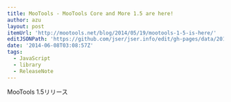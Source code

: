 ```yaml
---
title: MooTools - MooTools Core and More 1.5 are here!
author: azu
layout: post
itemUrl: 'http://mootools.net/blog/2014/05/19/mootools-1-5-is-here/'
editJSONPath: 'https://github.com/jser/jser.info/edit/gh-pages/data/2014/06/index.json'
date: '2014-06-08T03:08:57Z'
tags:
  - JavaScript
  - library
  - ReleaseNote
---
```

MooTools 1.5リリース
